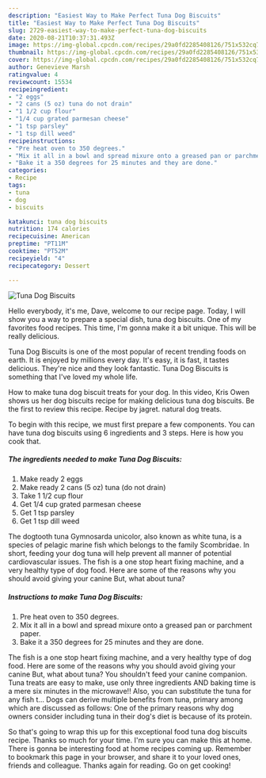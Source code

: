 ```yaml
---
description: "Easiest Way to Make Perfect Tuna Dog Biscuits"
title: "Easiest Way to Make Perfect Tuna Dog Biscuits"
slug: 2729-easiest-way-to-make-perfect-tuna-dog-biscuits
date: 2020-08-21T10:37:31.493Z
image: https://img-global.cpcdn.com/recipes/29a0fd2285408126/751x532cq70/tuna-dog-biscuits-recipe-main-photo.jpg
thumbnail: https://img-global.cpcdn.com/recipes/29a0fd2285408126/751x532cq70/tuna-dog-biscuits-recipe-main-photo.jpg
cover: https://img-global.cpcdn.com/recipes/29a0fd2285408126/751x532cq70/tuna-dog-biscuits-recipe-main-photo.jpg
author: Genevieve Marsh
ratingvalue: 4
reviewcount: 15534
recipeingredient:
- "2 eggs"
- "2 cans (5 oz) tuna do not drain"
- "1 1/2 cup flour"
- "1/4 cup grated parmesan cheese"
- "1 tsp parsley"
- "1 tsp dill weed"
recipeinstructions:
- "Pre heat oven to 350 degrees."
- "Mix it all in a bowl and spread mixure onto a greased pan or parchment paper."
- "Bake it a 350 degrees for 25 minutes and they are done."
categories:
- Recipe
tags:
- tuna
- dog
- biscuits

katakunci: tuna dog biscuits 
nutrition: 174 calories
recipecuisine: American
preptime: "PT11M"
cooktime: "PT52M"
recipeyield: "4"
recipecategory: Dessert

---
```



![Tuna Dog Biscuits](https://img-global.cpcdn.com/recipes/29a0fd2285408126/751x532cq70/tuna-dog-biscuits-recipe-main-photo.jpg)

Hello everybody, it's me, Dave, welcome to our recipe page. Today, I will show you a way to prepare a special dish, tuna dog biscuits. One of my favorites food recipes. This time, I'm gonna make it a bit unique. This will be really delicious.

Tuna Dog Biscuits is one of the most popular of recent trending foods on earth. It is enjoyed by millions every day. It's easy, it is fast, it tastes delicious. They're nice and they look fantastic. Tuna Dog Biscuits is something that I've loved my whole life.

How to make tuna dog biscuit treats for your dog. In this video, Kris Owen shows us her dog biscuits recipe for making delicious tuna dog biscuits. Be the first to review this recipe. Recipe by jagret. natural dog treats.


To begin with this recipe, we must first prepare a few components. You can have tuna dog biscuits using 6 ingredients and 3 steps. Here is how you cook that.

<!--inarticleads1-->

##### The ingredients needed to make Tuna Dog Biscuits:

1. Make ready 2 eggs
1. Make ready 2 cans (5 oz) tuna (do not drain)
1. Take 1 1/2 cup flour
1. Get 1/4 cup grated parmesan cheese
1. Get 1 tsp parsley
1. Get 1 tsp dill weed


The dogtooth tuna Gymnosarda unicolor, also known as white tuna, is a species of pelagic marine fish which belongs to the family Scombridae. In short, feeding your dog tuna will help prevent all manner of potential cardiovascular issues. The fish is a one stop heart fixing machine, and a very healthy type of dog food. Here are some of the reasons why you should avoid giving your canine But, what about tuna? 

<!--inarticleads2-->

##### Instructions to make Tuna Dog Biscuits:

1. Pre heat oven to 350 degrees.
1. Mix it all in a bowl and spread mixure onto a greased pan or parchment paper.
1. Bake it a 350 degrees for 25 minutes and they are done.


The fish is a one stop heart fixing machine, and a very healthy type of dog food. Here are some of the reasons why you should avoid giving your canine But, what about tuna? You shouldn&#39;t feed your canine companion. Tuna treats are easy to make, use only three ingredients AND baking time is a mere six minutes in the microwave!! Also, you can substitute the tuna for any fish t… Dogs can derive multiple benefits from tuna, primary among which are discussed as follows: One of the primary reasons why dog owners consider including tuna in their dog&#39;s diet is because of its protein. 

So that's going to wrap this up for this exceptional food tuna dog biscuits recipe. Thanks so much for your time. I'm sure you can make this at home. There is gonna be interesting food at home recipes coming up. Remember to bookmark this page in your browser, and share it to your loved ones, friends and colleague. Thanks again for reading. Go on get cooking!

